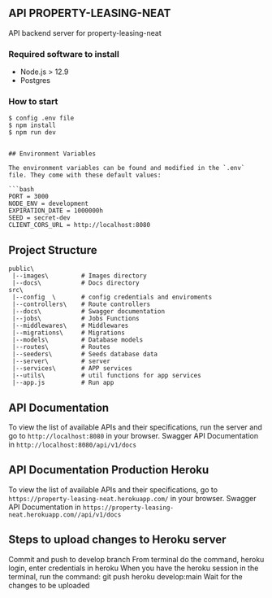 ## API PROPERTY-LEASING-NEAT

API backend server for property-leasing-neat

### Required software to install
- Node.js > 12.9
- Postgres


### How to start
```
$ config .env file
$ npm install
$ npm run dev


## Environment Variables

The environment variables can be found and modified in the `.env` file. They come with these default values:

```bash
PORT = 3000
NODE_ENV = development
EXPIRATION_DATE = 1000000h
SEED = secret-dev
CLIENT_CORS_URL = http://localhost:8080
```

## Project Structure

```
public\
 |--images\         # Images directory
 |--docs\           # Docs directory
src\
 |--config  \       # config credentials and enviroments
 |--controllers\    # Route controllers
 |--docs\           # Swagger documentation
 |--jobs\           # Jobs Functions
 |--middlewares\    # Middlewares
 |--migrations\     # Migrations
 |--models\         # Database models
 |--routes\         # Routes
 |--seeders\        # Seeds database data
 |--server\         # server
 |--services\       # APP services
 |--utils\          # util functions for app services
 |--app.js          # Run app
```

## API Documentation

To view the list of available APIs and their specifications, run the server and go to `http://localhost:8080` in your browser.
Swagger API Documentation in `http://localhost:8080/api/v1/docs`

## API Documentation Production Heroku
To view the list of available APIs and their specifications, go to `https://property-leasing-neat.herokuapp.com/` in your browser.
Swagger API Documentation in `https://property-leasing-neat.herokuapp.com//api/v1/docs`

## Steps to upload changes to Heroku server
Commit and push to develop branch
From terminal do the command, heroku login, enter credentials in heroku
When you have the heroku session in the terminal, run the command: git push heroku develop:main
Wait for the changes to be uploaded